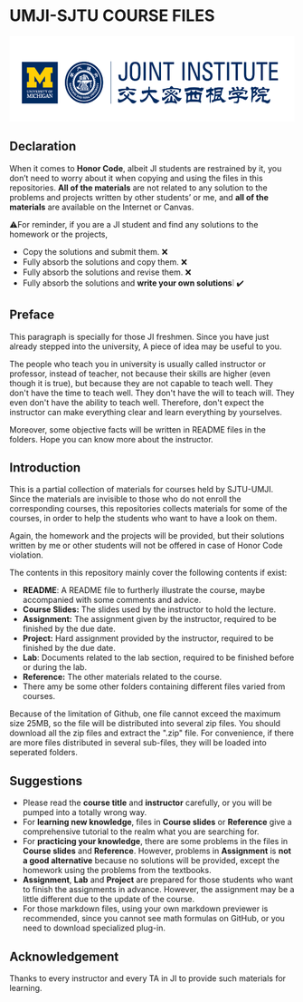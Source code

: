 # UMJI-SJTU COURSE FILES

<div><img src="https://github.com/no-code-comments/SJTU-UMJI-Course-Files/raw/master/logo/ji_logo.png" alt="ji_logo" width="600" height="150" /></div>

## Declaration

When it comes to **Honor Code**, albeit JI students are restrained by it, you don’t need to worry about it when copying and using the files in this repositories. **All of the materials** are not related to any solution to the problems and projects written by other students’ or me, and **all of the materials** are available on the Internet or Canvas.

:warning:For reminder, if you are a JI student and find any solutions to the homework or the projects,

- Copy the solutions and submit them. :x:
- Fully absorb the solutions and copy them. :x:
- Fully absorb the solutions and revise them. :x:
- Fully absorb the solutions and **write your own solutions**:grey_exclamation: :heavy_check_mark:

## Preface

This paragraph is specially for those JI freshmen. Since you have just already stepped into the university, A piece of idea may be useful to you.

The people who teach you in university is usually called instructor or professor, instead of teacher, not because their skills are higher (even though it is true), but because they are not capable to teach well. They don't have the time to teach well. They don't have the will to teach will. They even don't have the ability to teach well. Therefore, don't expect the instructor can make everything clear and learn everything by yourselves.

Moreover, some objective facts will be written in README files in the folders. Hope you can know more about the instructor.

## Introduction

This is a partial collection of materials for courses held by SJTU-UMJI. Since the materials are invisible to those who do not enroll the corresponding courses, this repositories collects materials for some of the courses, in order to help the students who want to have a look on them.

Again, the homework and the projects will be provided, but their solutions written by me or other students will not be offered in case of Honor Code violation. 

The contents in this repository mainly cover the following contents if exist:

- **README**: A README file to furtherly illustrate the course, maybe accompanied with some comments and advice.
- **Course Slides:** The slides used by the instructor to hold the lecture. 
- **Assignment:** The assignment given by the instructor, required to be finished by the due date.
- **Project:** Hard assignment provided by the instructor, required to be finished by the due date.
- **Lab**: Documents related to the lab section, required to be finished before or during the lab.
- **Reference:** The other materials related to the course.
- There amy be some other folders containing different files varied from courses.

Because of the limitation of Github, one file cannot exceed the maximum size 25MB, so the file will be distributed into several zip files. You should download all the zip files and extract the ".zip" file. For convenience, if there are more files distributed in several sub-files, they will be loaded into seperated folders.

## Suggestions

- Please read the **course title** and **instructor** carefully, or you will be pumped into a totally wrong way.
- For **learning new knowledge**, files in **Course slides** or **Reference** give a comprehensive tutorial to the realm what you are searching for. 
- For **practicing your knowledge**, there are some problems in the files in **Course slides** and **Reference**. However, problems in **Assignment** is **not a good alternative** because no solutions will be provided, except the homework using the problems from the textbooks.
- **Assignment**, **Lab** and **Project** are prepared for those students who want to finish the assignments in advance. However, the assignment may be a little different due to the update of the course.
- For those markdown files, using your own markdown previewer is recommended, since you cannot see math formulas on GitHub, or you need to download specialized plug-in.

## Acknowledgement

Thanks to every instructor and every TA in JI to provide such materials for learning. 
